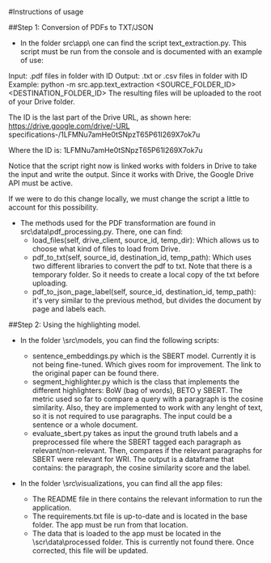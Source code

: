 #Instructions of usage

##Step 1: Conversion of PDFs to TXT/JSON

- In the folder src\app\ one can find the script text_extraction.py. This script must be run from the console 
and is documented with an example of use:

Input: .pdf files in folder with ID
Output: .txt or .csv files in folder with ID
Example:
python -m src.app.text_extraction <SOURCE_FOLDER_ID> <DESTINATION_FOLDER_ID>
The resulting files will be uploaded to the root of your Drive folder.

The ID is the last part of the Drive URL, as shown here:
https://drive.google.com/drive/-URL specifications-/1LFMNu7amHe0tSNpzT65P61I269X7ok7u

Where the ID is: 1LFMNu7amHe0tSNpzT65P61I269X7ok7u

Notice that the script right now is linked works with folders in Drive to take the input and write the output.
Since it works with Drive, the Google Drive API must be active.

If we were to do this change locally, we must change the script a little to account for this possibility.

- The methods used for the PDF transformation are found in src\data\pdf_processing.py. There, one can find:
	+ load_files(self, drive_client, source_id, temp_dir): Which allows us to choose what kind of files to load from Drive.
	+ pdf_to_txt(self, source_id, destination_id, temp_path): Which uses two different libraries to convert the pdf
	  to txt. Note that there is a temporary folder. So it needs to create a local copy of the txt before uploading.
	+ pdf_to_json_page_label(self, source_id, destination_id, temp_path): it's very similar to the previous method,
	  but divides the document by page and labels each.

##Step 2: Using the highlighting model.

- In the folder \src\models, you can find the following scripts:
	+ sentence_embeddings.py which is the SBERT model. Currently it is not being fine-tuned. Which gives room for 
	  improvement. The link to the original paper can be found there.
	+ segment_highlighter.py which is the class that implements the different highlighters: BoW (bag of words), BETO y
	  SBERT. The metric used so far to compare a query with a paragraph is the cosine similarity. Also, they are implemented to 
	  work with any lenght of text, so it is not required to use paragraphs. The input could be a sentence or a whole document.
	+ evaluate_sbert.py takes as input the ground truth labels and a preprocessed file where the SBERT tagged each paragraph as
	  relevant/non-relevant. Then, compares if the relevant paragraphs for SBERT were relevant for WRI. The output is a dataframe 
	  that contains: the paragraph, the cosine similarity score and the label.

- In the folder \src\visualizations, you can find all the app files:
	+ The README file in there contains the relevant information to run the application.
	+ The requirements.txt file is up-to-date and is located in the base folder. The app must be run from that location.
	+ The data that is loaded to the app must be located in the \scr\data\processed folder. This is currently not found there. Once 
	  corrected, this file will be updated.

